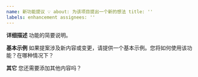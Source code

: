 ```yaml
---
name: 新功能提议 💡 about: 为该项目提出一个新的想法 title: ''
labels: enhancement assignees: ''
---
```


**详细描述**
功能的简要说明。

**基本示例**
如果提案涉及新内容或变更，请提供一个基本示例。您将如何使用该功能？在哪种情况下？

**其它**
您还需要添加其他内容吗？
